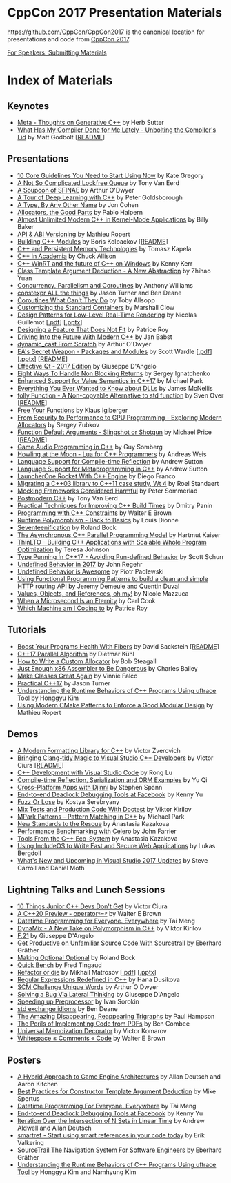 CppCon 2017 Presentation Materials
==================================

https://github.com/CppCon/CppCon2017 is the canonical location for presentations
and code from [CppCon 2017](http://cppcon.org).

[For Speakers: Submitting Materials](Submitting.md)
# Index of Materials

## Keynotes

 - [Meta - Thoughts on Generative C++](Keynotes/Meta%20-%20Thoughts%20on%20Generative%20C%2B%2B/Meta%20-%20Thoughts%20on%20Generative%20C%2B%2B%20-%20Herb%20Sutter%20-%20CppCon%202017.pdf) by Herb Sutter
 - [What Has My Compiler Done for Me Lately - Unbolting the Compiler's Lid](Keynotes/What%20Has%20My%20Compiler%20Done%20for%20Me%20Lately%20-%20Unbolting%20the%20Compiler%27s%20Lid/What%20Has%20My%20Compiler%20Done%20for%20Me%20Lately%20-%20Unbolting%20the%20Compiler%27s%20Lid%20-%20Matt%20Godbolt%20-%20CppCon%202017.pdf) by Matt Godbolt \[[README](Keynotes/What%20Has%20My%20Compiler%20Done%20for%20Me%20Lately%20-%20Unbolting%20the%20Compiler%27s%20Lid/README.md)\]

## Presentations

 - [10 Core Guidelines You Need to Start Using Now](Presentations/10%20Core%20Guidelines%20You%20Need%20to%20Start%20Using%20Now/10%20Core%20Guidelines%20You%20Need%20to%20Start%20Using%20Now%20-%20Kate%20Gregory%20-%20CppCon%202017.pptx) by Kate Gregory
 - [A Not So Complicated Lockfree Queue](Presentations/A%20Not%20So%20Complicated%20Lockfree%20Queue/A%20Not%20So%20Complicated%20Lockfree%20Queue%20-%20Tony%20Van%20Eerd%20-%20CppCon%202017.pdf) by Tony Van Eerd
 - [A Soupcon of SFINAE](Presentations/A%20Soupcon%20of%20SFINAE/A%20Soupcon%20of%20SFINAE%20-%20Arthur%20O%27Dwyer%20-%20CppCon%202017.pdf) by Arthur O'Dwyer
 - [A Tour of Deep Learning with C++](Presentations/A%20Tour%20of%20Deep%20Learning%20with%20C%2B%2B/A%20Tour%20of%20Deep%20Learning%20with%20C%2B%2B%20-%20Peter%20Goldsborough%20-%20CppCon%202017.pdf) by Peter Goldsborough
 - [A Type, By Any Other Name](Presentations/A%20Type%2C%20By%20Any%20Other%20Name/A%20Type%2C%20By%20Any%20Other%20Name%20-%20Jon%20Cohen%20-%20CppCon%202017.pdf) by Jon Cohen
 - [Allocators, the Good Parts](Presentations/Allocators%2C%20the%20Good%20Parts/Allocators%2C%20the%20Good%20Parts%20-%20Pablo%20Halpern%20-%20CppCon%202017.pdf) by Pablo Halpern
 - [Almost Unlimited Modern C++ in Kernel-Mode Applications](Presentations/Almost%20Unlimited%20Modern%20C%2B%2B%20in%20Kernel-Mode%20Applications/Almost%20Unlimited%20Modern%20C%2B%2B%20in%20Kernel-Mode%20Applications%20-%20Billy%20Baker%20-%20CppCon%202017.pdf) by Billy Baker
 - [API & ABI Versioning](Presentations/API%20%26%20ABI%20Versioning/API%20%26%20ABI%20Versioning%20-%20Mathieu%20Ropert%20-%20CppCon%202017.pdf) by Mathieu Ropert
 - [Building C++ Modules](Presentations/Building%20C%2B%2B%20Modules/Building%20C%2B%2B%20Modules%20-%20Boris%20Kolpackov%20-%20CppCon%202017.pdf) by Boris Kolpackov \[[README](Presentations/Building%20C%2B%2B%20Modules/README.md)\]
 - [C++ and Persistent Memory Technologies](Presentations/C%2B%2B%20and%20Persistent%20Memory%20Technologies/C%2B%2B%20and%20Persistent%20Memory%20Technologies%20-%20Tomasz%20Kapela%20-%20CppCon%202017.pdf) by Tomasz Kapela
 - [C++ in Academia](Presentations/C%2B%2B%20in%20Academia/C%2B%2B%20in%20Academia%20-%20Chuck%20Allison%20-%20CppCon%202017.pptx) by Chuck Allison
 - [C++ WinRT and the future of C++ on Windows](Presentations/C%2B%2B%20WinRT%20and%20the%20future%20of%20C%2B%2B%20on%20Windows/C%2B%2B%20WinRT%20and%20the%20future%20of%20C%2B%2B%20on%20Windows%20-%20Kenny%20Kerr%20-%20CppCon%202017.pdf) by Kenny Kerr
 - [Class Template Argument Deduction - A New Abstraction](Presentations/Class%20Template%20Argument%20Deduction%20-%20A%20New%20Abstraction/Class%20Template%20Argument%20Deduction%20-%20A%20New%20Abstraction%20-%20Zhihao%20Yuan%20-%20CppCon%202017.pdf) by Zhihao Yuan
 - [Concurrency, Parallelism and Coroutines](Presentations/Concurrency%2C%20Parallelism%20and%20Coroutines/Concurrency%2C%20Parallelism%20and%20Coroutines%20-%20Anthony%20Williams%20-%20CppCon%202017.pdf) by Anthony Williams
 - [constexpr ALL the things](Presentations/constexpr%20ALL%20the%20things/constexpr%20ALL%20the%20things%20-%20Jason%20Turner%20and%20Ben%20Deane%20-%20CppCon%202017.pdf) by Jason Turner and Ben Deane
 - [Coroutines What Can't They Do](Presentations/Coroutines%20What%20Can%27t%20They%20Do/Coroutines%20What%20Can%27t%20They%20Do%20-%20Toby%20Allsopp%20-%20CppCon%202017.pdf) by Toby Allsopp
 - [Customizing the Standard Containers](Presentations/Customizing%20the%20Standard%20Containers/Customizing%20the%20Standard%20Containers%20-%20Marshall%20Clow%20-%20CppCon%202017.pdf) by Marshall Clow
 - [Design Patterns for Low-Level Real-Time Rendering](Presentations/Design%20Patterns%20for%20Low-Level%20Real-Time%20Rendering/Design%20Patterns%20for%20Low-Level%20Real-Time%20Rendering%20-%20Nicolas%20Guillemot%20-%20CppCon%202017.pdf) by Nicolas Guillemot \[[.pdf](Presentations/Design%20Patterns%20for%20Low-Level%20Real-Time%20Rendering/Design%20Patterns%20for%20Low-Level%20Real-Time%20Rendering%20-%20Nicolas%20Guillemot%20-%20CppCon%202017.pdf)\] \[[.pptx](Presentations/Design%20Patterns%20for%20Low-Level%20Real-Time%20Rendering/Design%20Patterns%20for%20Low-Level%20Real-Time%20Rendering%20-%20Nicolas%20Guillemot%20-%20CppCon%202017.pptx)\]
 - [Designing a Feature That Does Not Fit](Presentations/Designing%20a%20Feature%20That%20Does%20Not%20Fit/Designing%20a%20Feature%20That%20Does%20Not%20Fit%20-%20Patrice%20Roy%20-%20CppCon%202017.pdf) by Patrice Roy
 - [Driving Into the Future With Modern C++](Presentations/Driving%20Into%20the%20Future%20With%20Modern%20C%2B%2B/Driving%20Into%20the%20Future%20With%20Modern%20C%2B%2B%20-%20Jan%20Babst%20-%20CppCon%202017.pdf) by Jan Babst
 - [dynamic_cast From Scratch](Presentations/dynamic_cast%20From%20Scratch/dynamic_cast%20From%20Scratch%20-%20Arthur%20O%27Dwyer%20-%20CppCon%202017.pdf) by Arthur O'Dwyer
 - [EA's Secret Weapon - Packages and Modules](Presentations/EA%27s%20Secret%20Weapon%20-%20Packages%20and%20Modules/EA%27s%20Secret%20Weapon%20-%20Packages%20and%20Modules%20-%20Scott%20Wardle%20-%20CppCon%202017.pdf) by Scott Wardle \[[.pdf](Presentations/EA%27s%20Secret%20Weapon%20-%20Packages%20and%20Modules/EA%27s%20Secret%20Weapon%20-%20Packages%20and%20Modules%20-%20Scott%20Wardle%20-%20CppCon%202017.pdf)\] \[[.pptx](Presentations/EA%27s%20Secret%20Weapon%20-%20Packages%20and%20Modules/EA%27s%20Secret%20Weapon%20-%20Packages%20and%20Modules%20-%20Scott%20Wardle%20-%20CppCon%202017.pptx)\] \[[README](Presentations/EA%27s%20Secret%20Weapon%20-%20Packages%20and%20Modules/README.md)\]
 - [Effective Qt - 2017 Edition](Presentations/Effective%20Qt%20-%202017%20Edition/Effective%20Qt%20-%202017%20Edition%20-%20Giuseppe%20D%27Angelo%20-%20CppCon%202017.pdf) by Giuseppe D'Angelo
 - [Eight Ways To Handle Non Blocking Returns](Presentations/Eight%20Ways%20To%20Handle%20Non%20Blocking%20Returns/Eight%20Ways%20To%20Handle%20Non%20Blocking%20Returns%20-%20Sergey%20Ignatchenko%20-%20CppCon%202017.pdf) by Sergey Ignatchenko
 - [Enhanced Support for Value Semantics in C++17](Presentations/Enhanced%20Support%20for%20Value%20Semantics%20in%20C%2B%2B17/Enhanced%20Support%20for%20Value%20Semantics%20in%20C%2B%2B17%20-%20Michael%20Park%20-%20CppCon%202017.pdf) by Michael Park
 - [Everything You Ever Wanted to Know about DLLs](Presentations/Everything%20You%20Ever%20Wanted%20to%20Know%20about%20DLLs/Everything%20You%20Ever%20Wanted%20to%20Know%20about%20DLLs%20-%20James%20McNellis%20-%20CppCon%202017.pdf) by James McNellis
 - [folly Function - A Non-copyable Alternative to std function](Presentations/folly%20Function%20-%20A%20Non-copyable%20Alternative%20to%20std%20function/folly%20Function%20-%20A%20Non-copyable%20Alternative%20to%20std%20function%20-%20Sven%20Over%20-%20CppCon%202017.pdf) by Sven Over \[[README](Presentations/folly%20Function%20-%20A%20Non-copyable%20Alternative%20to%20std%20function/README.md)\]
 - [Free Your Functions](Presentations/Free%20Your%20Functions/Free%20Your%20Functions%20-%20Klaus%20Iglberger%20-%20CppCon%202017.pdf) by Klaus Iglberger
 - [From Security to Performance to GPU Programming - Exploring Modern Allocators](Presentations/From%20Security%20to%20Performance%20to%20GPU%20Programming%20-%20Exploring%20Modern%20Allocators/From%20Security%20to%20Performance%20to%20GPU%20Programming%20-%20Exploring%20Modern%20Allocators%20-%20Sergey%20Zubkov%20-%20CppCon%202017.pdf) by Sergey Zubkov
 - [Function Default Arguments - Slingshot or Shotgun](Presentations/Function%20Default%20Arguments%20-%20Slingshot%20or%20Shotgun/Function%20Default%20Arguments%20-%20Slingshot%20or%20Shotgun%20-%20Michael%20Price%20-%20CppCon%202017.pdf) by Michael Price \[[README](Presentations/Function%20Default%20Arguments%20-%20Slingshot%20or%20Shotgun/README.md)\]
 - [Game Audio Programming in C++](Presentations/Game%20Audio%20Programming%20in%20C%2B%2B/Game%20Audio%20Programming%20in%20C%2B%2B%20-%20Guy%20Somberg%20-%20CppCon%202017.pdf) by Guy Somberg
 - [Howling at the Moon - Lua for C++ Programmers](Presentations/Howling%20at%20the%20Moon%20-%20Lua%20for%20C%2B%2B%20Programmers/Howling%20at%20the%20Moon%20-%20Lua%20for%20C%2B%2B%20Programmers%20-%20Andreas%20Weis%20-%20CppCon%202017.pdf) by Andreas Weis
 - [Language Support for Compile-time Reflection](Presentations/Language%20Support%20for%20Compile-time%20Reflection/Language%20Support%20for%20Compile-time%20Reflection%20-%20Andrew%20Sutton%20-%20CppCon%202017.pdf) by Andrew Sutton
 - [Language Support for Metaprogramming in C++](Presentations/Language%20Support%20for%20Metaprogramming%20in%20C%2B%2B/Language%20Support%20for%20Metaprogramming%20in%20C%2B%2B%20-%20Andrew%20Sutton%20-%20CppCon%202017.pdf) by Andrew Sutton
 - [LauncherOne Rocket With C++ Engine](Presentations/LauncherOne%20Rocket%20With%20C%2B%2B%20Engine/LauncherOne%20Rocket%20With%20C%2B%2B%20Engine%20-%20Diego%20Franco%20-%20CppCon%202017.pdf) by Diego Franco
 - [Migrating a C++03 library to C++11 case study, Wt 4](Presentations/Migrating%20a%20C%2B%2B03%20library%20to%20C%2B%2B11%20case%20study%2C%20Wt%204/Migrating%20a%20C%2B%2B03%20library%20to%20C%2B%2B11%20case%20study%2C%20Wt%204%20-%20Roel%20Standaert%20-%20CppCon%202017.pdf) by Roel Standaert
 - [Mocking Frameworks Considered Harmful](Presentations/Mocking%20Frameworks%20Considered%20Harmful/Mocking%20Frameworks%20Considered%20Harmful%20-%20Peter%20Sommerlad%20-%20CppCon%202017.pdf) by Peter Sommerlad
 - [Postmodern C++](Presentations/Postmodern%20C%2B%2B/Postmodern%20C%2B%2B%20-%20Tony%20Van%20Eerd%20-%20CppCon%202017.pdf) by Tony Van Eerd
 - [Practical Techniques for Improving C++ Build Times](Presentations/Practical%20Techniques%20for%20Improving%20C%2B%2B%20Build%20Times/Practical%20Techniques%20for%20Improving%20C%2B%2B%20Build%20Times%20-%20Dmitry%20Panin%20-%20CppCon%202017.pdf) by Dmitry Panin
 - [Programming with C++ Constraints](Presentations/Programming%20with%20C%2B%2B%20Constraints/Programming%20with%20C%2B%2B%20Constraints%20-%20Walter%20E%20Brown%20-%20CppCon%202017.pdf) by Walter E Brown
 - [Runtime Polymorphism - Back to Basics](Presentations/Runtime%20Polymorphism%20-%20Back%20to%20Basics/Runtime%20Polymorphism%20-%20Back%20to%20Basics%20-%20Louis%20Dionne%20-%20CppCon%202017.pdf) by Louis Dionne
 - [Seventeenification](Presentations/Seventeenification/Seventeenification%20-%20Roland%20Bock%20-%20CppCon%202017.pdf) by Roland Bock
 - [The Asynchronous C++ Parallel Programming Model](Presentations/The%20Asynchronous%20C%2B%2B%20Parallel%20Programming%20Model/The%20Asynchronous%20C%2B%2B%20Parallel%20Programming%20Model%20-%20Hartmut%20Kaiser%20-%20CppCon%202017.pdf) by Hartmut Kaiser
 - [ThinLTO - Building C++ Applications with Scalable Whole Program Optimization](Presentations/ThinLTO%20-%20Building%20C%2B%2B%20Applications%20with%20Scalable%20Whole%20Program%20Optimization/ThinLTO%20-%20Building%20C%2B%2B%20Applications%20with%20Scalable%20Whole%20Program%20Optimization%20-%20Teresa%20Johnson%20-%20CppCon%202017.pdf) by Teresa Johnson
 - [Type Punning In C++17 - Avoiding Pun-defined Behavior](Presentations/Type%20Punning%20In%20C%2B%2B17%20-%20Avoiding%20Pun-defined%20Behavior/Type%20Punning%20In%20C%2B%2B17%20-%20Avoiding%20Pun-defined%20Behavior%20-%20Scott%20Schurr%20-%20CppCon%202017.pdf) by Scott Schurr
 - [Undefined Behavior in 2017](Presentations/Undefined%20Behavior%20in%202017/Undefined%20Behavior%20in%202017%20-%20John%20Regehr%20-%20CppCon%202017.pdf) by John Regehr
 - [Undefined Behavior is Awesome](Presentations/Undefined%20Behavior%20is%20Awesome/Undefined%20Behavior%20is%20Awesome%20-%20Piotr%20Padlewski%20-%20CppCon%202017.pdf) by Piotr Padlewski
 - [Using Functional Programming Patterns to build a clean and simple HTTP routing API](Presentations/Using%20Functional%20Programming%20Patterns%20to%20build%20a%20clean%20and%20simple%20HTTP%20routing%20API/Using%20Functional%20Programming%20Patterns%20to%20build%20a%20clean%20and%20simple%20HTTP%20routing%20API%20-%20Jeremy%20Demeule%20and%20Quentin%20Duval%20-%20CppCon%202017.pdf) by Jeremy Demeule and Quentin Duval
 - [Values, Objects, and References, oh my!](Presentations/Values%2C%20Objects%2C%20and%20References%2C%20oh%20my%21/Values%2C%20Objects%2C%20and%20References%2C%20oh%20my%21%20-%20Nicole%20Mazzuca%20-%20CppCon%202017.pptx) by Nicole Mazzuca
 - [When a Microsecond Is an Eternity](Presentations/When%20a%20Microsecond%20Is%20an%20Eternity/When%20a%20Microsecond%20Is%20an%20Eternity%20-%20Carl%20Cook%20-%20CppCon%202017.pdf) by Carl Cook
 - [Which Machine am I Coding to](Presentations/Which%20Machine%20am%20I%20Coding%20to/Which%20Machine%20am%20I%20Coding%20to%20-%20Patrice%20Roy%20-%20CppCon%202017.pdf) by Patrice Roy

## Tutorials

 - [Boost Your Programs Health With Fibers](Tutorials/Boost%20Your%20Programs%20Health%20With%20Fibers/Boost%20Your%20Programs%20Health%20With%20Fibers%20-%20David%20Sackstein%20-%20CppCon%202017.pdf) by David Sackstein \[[README](Tutorials/Boost%20Your%20Programs%20Health%20With%20Fibers/README.md)\]
 - [C++17 Parallel Algorithm](Tutorials/C%2B%2B17%20Parallel%20Algorithm/C%2B%2B17%20Parallel%20Algorithm%20-%20Dietmar%20Ku%CC%88hl%20-%20CppCon%202017.pdf) by Dietmar Kühl
 - [How to Write a Custom Allocator](Tutorials/How%20to%20Write%20a%20Custom%20Allocator/How%20to%20Write%20a%20Custom%20Allocator%20-%20Bob%20Steagall%20-%20CppCon%202017.pdf) by Bob Steagall
 - [Just Enough x86 Assembler to Be Dangerous](Tutorials/Just%20Enough%20x86%20Assembler%20to%20Be%20Dangerous/Just%20Enough%20x86%20Assembler%20to%20Be%20Dangerous%20-%20Charles%20Bailey%20-%20CppCon%202017.pdf) by Charles Bailey
 - [Make Classes Great Again](Tutorials/Make%20Classes%20Great%20Again/Make%20Classes%20Great%20Again%20-%20Vinnie%20Falco%20-%20CppCon%202017.pdf) by Vinnie Falco
 - [Practical C++17](Tutorials/Practical%20C%2B%2B17/Practical%20C%2B%2B17%20-%20Jason%20Turner%20-%20CppCon%202017.pdf) by Jason Turner
 - [Understanding the Runtime Behaviors of C++ Programs Using uftrace Tool](Tutorials/Understanding%20the%20Runtime%20Behaviors%20of%20C%2B%2B%20Programs%20Using%20uftrace%20Tool/Understanding%20the%20Runtime%20Behaviors%20of%20C%2B%2B%20Programs%20Using%20uftrace%20Tool%20-%20Honggyu%20Kim%20-%20CppCon%202017.pdf) by Honggyu Kim
 - [Using Modern CMake Patterns to Enforce a Good Modular Design](Tutorials/Using%20Modern%20CMake%20Patterns%20to%20Enforce%20a%20Good%20Modular%20Design/Using%20Modern%20CMake%20Patterns%20to%20Enforce%20a%20Good%20Modular%20Design%20-%20Mathieu%20Ropert%20-%20CppCon%202017.pdf) by Mathieu Ropert

## Demos

 - [A Modern Formatting Library for C++](Demos/A%20Modern%20Formatting%20Library%20for%20C%2B%2B/A%20Modern%20Formatting%20Library%20for%20C%2B%2B%20-%20Victor%20Zverovich%20-%20CppCon%202017.pdf) by Victor Zverovich
 - [Bringing Clang-tidy Magic to Visual Studio C++ Developers](Demos/Bringing%20Clang-tidy%20Magic%20to%20Visual%20Studio%20C%2B%2B%20Developers/Bringing%20Clang-tidy%20Magic%20to%20Visual%20Studio%20C%2B%2B%20Developers%20-%20Victor%20Ciura%20-%20CppCon%202017.pdf) by Victor Ciura \[[README](Demos/Bringing%20Clang-tidy%20Magic%20to%20Visual%20Studio%20C%2B%2B%20Developers/README.md)\]
 - [C++ Development with Visual Studio Code](Demos/C%2B%2B%20Development%20with%20Visual%20Studio%20Code/C%2B%2B%20Development%20with%20Visual%20Studio%20Code%20-%20Rong%20Lu%20-%20CppCon%202017.pptx) by Rong Lu
 - [Compile-time Reflection, Serialization and ORM Examples](Demos/Compile-time%20Reflection%2C%20Serialization%20and%20ORM%20Examples/Compile-time%20Reflection%2C%20Serialization%20and%20ORM%20Examples%20-%20Yu%20Qi%20-%20CppCon%202017.pdf) by Yu Qi
 - [Cross-Platform Apps with Djinni](Demos/Cross-Platform%20Apps%20with%20Djinni/Cross-Platform%20Apps%20with%20Djinni%20-%20Stephen%20Spann%20-%20CppCon%202017.pdf) by Stephen Spann
 - [End-to-end Deadlock Debugging Tools at Facebook](Demos/End-to-end%20Deadlock%20Debugging%20Tools%20at%20Facebook/End-to-end%20Deadlock%20Debugging%20Tools%20at%20Facebook%20-%20Kenny%20Yu%20-%20CppCon%202017.pdf) by Kenny Yu
 - [Fuzz Or Lose](Demos/Fuzz%20Or%20Lose/Fuzz%20Or%20Lose%20-%20Kostya%20Serebryany%20-%20CppCon%202017.pdf) by Kostya Serebryany
 - [Mix Tests and Production Code With Doctest](Demos/Mix%20Tests%20and%20Production%20Code%20With%20Doctest/Mix%20Tests%20and%20Production%20Code%20With%20Doctest%20-%20Viktor%20Kirilov%20-%20CppCon%202017.md) by Viktor Kirilov
 - [MPark.Patterns - Pattern Matching in C++](Demos/MPark.Patterns%20-%20Pattern%20Matching%20in%20C%2B%2B/MPark.Patterns%20-%20Pattern%20Matching%20in%20C%2B%2B%20-%20Michael%20Park%20-%20CppCon%202017.pdf) by Michael Park
 - [New Standards to the Rescue](Demos/New%20Standards%20to%20the%20Rescue/New%20Standards%20to%20the%20Rescue%20-%20Anastasia%20Kazakova%20-%20CppCon%202017.pdf) by Anastasia Kazakova
 - [Performance Benchmarking with Celero](Demos/Performance%20Benchmarking%20with%20Celero/Performance%20Benchmarking%20with%20Celero%20-%20John%20Farrier%20-%20CppCon%202017.pdf) by John Farrier
 - [Tools From the C++ Eco-System](Demos/Tools%20From%20the%20C%2B%2B%20Eco-System/Tools%20From%20the%20C%2B%2B%20Eco-System%20-%20Anastasia%20Kazakova%20-%20CppCon%202017.pdf) by Anastasia Kazakova
 - [Using IncludeOS to Write Fast and Secure Web Applications](Demos/Using%20IncludeOS%20to%20Write%20Fast%20and%20Secure%20Web%20Applications/Using%20IncludeOS%20to%20Write%20Fast%20and%20Secure%20Web%20Applications%20-%20Lukas%20Bergdoll%20-%20CppCon%202017.pdf) by Lukas Bergdoll
 - [What's New and Upcoming in Visual Studio 2017 Updates](Demos/What%27s%20New%20and%20Upcoming%20in%20Visual%20Studio%202017%20Updates/What%27s%20New%20and%20Upcoming%20in%20Visual%20Studio%202017%20Updates%20-%20Steve%20Carroll%20and%20Daniel%20Moth%20-%20CppCon%202017.pptx) by Steve Carroll and Daniel Moth

## Lightning Talks and Lunch Sessions

 - [10 Things Junior C++ Devs Don't Get](Lightning%20Talks%20and%20Lunch%20Sessions/10%20Things%20Junior%20C%2B%2B%20Devs%20Don%27t%20Get/10%20Things%20Junior%20C%2B%2B%20Devs%20Don%27t%20Get%20-%20Victor%20Ciura%20-%20CppCon%202017.pdf) by Victor Ciura
 - [A C++20 Preview - operator˂=˃](Lightning%20Talks%20and%20Lunch%20Sessions/A%20C%2B%2B20%20Preview%20-%20operator%CB%82%3D%CB%83/A%20C%2B%2B20%20Preview%20-%20operator%CB%82%3D%CB%83%20-%20Walter%20E%20Brown%20-%20CppCon%202017.pdf) by Walter E Brown
 - [Datetime Programming for Everyone. Everywhere](Lightning%20Talks%20and%20Lunch%20Sessions/Datetime%20Programming%20for%20Everyone.%20Everywhere/Datetime%20Programming%20for%20Everyone.%20Everywhere%20-%20Tai%20Meng%20-%20CppCon%202017.pdf) by Tai Meng
 - [DynaMix - A New Take on Polymorphism in C++](Lightning%20Talks%20and%20Lunch%20Sessions/DynaMix%20-%20A%20New%20Take%20on%20Polymorphism%20in%20C%2B%2B/DynaMix%20-%20A%20New%20Take%20on%20Polymorphism%20in%20C%2B%2B%20-%20Viktor%20Kirilov%20-%20CppCon%202017.md) by Viktor Kirilov
 - [F.21](Lightning%20Talks%20and%20Lunch%20Sessions/F.21/F.21%20-%20Giuseppe%20D%27Angelo%20-%20CppCon%202017.pdf) by Giuseppe D'Angelo
 - [Get Productive on Unfamiliar Source Code With Sourcetrail](Lightning%20Talks%20and%20Lunch%20Sessions/Get%20Productive%20on%20Unfamiliar%20Source%20Code%20With%20Sourcetrail/Get%20Productive%20on%20Unfamiliar%20Source%20Code%20With%20Sourcetrail%20-%20Eberhard%20Gr%C3%A4ther%20-%20CppCon%202017.pdf) by Eberhard Gräther
 - [Making Optional Optional](Lightning%20Talks%20and%20Lunch%20Sessions/Making%20Optional%20Optional/Making%20Optional%20Optional%20-%20Roland%20Bock%20-%20CppCon%202017.pdf) by Roland Bock
 - [Quick Bench](Lightning%20Talks%20and%20Lunch%20Sessions/Quick%20Bench/Quick%20Bench%20-%20Fred%20Tingaud%20-%20CppCon%202017.pdf) by Fred Tingaud
 - [Refactor or die](Lightning%20Talks%20and%20Lunch%20Sessions/Refactor%20or%20die/Refactor%20or%20die%20-%20Mikhail%20Matrosov%20-%20CppCon%202017.pdf) by Mikhail Matrosov \[[.pdf](Lightning%20Talks%20and%20Lunch%20Sessions/Refactor%20or%20die/Refactor%20or%20die%20-%20Mikhail%20Matrosov%20-%20CppCon%202017.pdf)\] \[[.pptx](Lightning%20Talks%20and%20Lunch%20Sessions/Refactor%20or%20die/Refactor%20or%20die%20-%20Mikhail%20Matrosov%20-%20CppCon%202017.pptx)\]
 - [Regular Expressions Redefined in C++](Lightning%20Talks%20and%20Lunch%20Sessions/Regular%20Expressions%20Redefined%20in%20C%2B%2B/Regular%20Expressions%20Redefined%20in%20C%2B%2B%20-%20Hana%20Dusikova%20-%20CppCon%202017.pdf) by Hana Dusikova
 - [SCM Challenge Unique Words](Lightning%20Talks%20and%20Lunch%20Sessions/SCM%20Challenge%20Unique%20Words/SCM%20Challenge%20Unique%20Words%20-%20Arthur%20O%27Dwyer%20-%20CppCon%202017.pdf) by Arthur O'Dwyer
 - [Solving a Bug Via Lateral Thinking](Lightning%20Talks%20and%20Lunch%20Sessions/Solving%20a%20Bug%20Via%20Lateral%20Thinking/Solving%20a%20Bug%20Via%20Lateral%20Thinking%20-%20Giuseppe%20D%27Angelo%20-%20CppCon%202017.pdf) by Giuseppe D'Angelo
 - [Speeding up Preprocessor](Lightning%20Talks%20and%20Lunch%20Sessions/Speeding%20up%20Preprocessor/Speeding%20up%20Preprocessor%20-%20Ivan%20Sorokin%20-%20CppCon%202017.pdf) by Ivan Sorokin
 - [std exchange idioms](Lightning%20Talks%20and%20Lunch%20Sessions/std%20exchange%20idioms/std%20exchange%20idioms%20-%20Ben%20Deane%20-%20CppCon%202017.pdf) by Ben Deane
 - [The Amazing Disappearing, Reappearing Trigraphs](Lightning%20Talks%20and%20Lunch%20Sessions/The%20Amazing%20Disappearing%2C%20Reappearing%20Trigraphs/The%20Amazing%20Disappearing%2C%20Reappearing%20Trigraphs%20-%20Paul%20Hampson%20-%20CppCon%202017.pdf) by Paul Hampson
 - [The Perils of Implementing Code from PDFs](Lightning%20Talks%20and%20Lunch%20Sessions/The%20Perils%20of%20Implementing%20Code%20from%20PDFs/The%20Perils%20of%20Implementing%20Code%20from%20PDFs%20-%20Ben%20Combee%20-%20CppCon%202017.pdf) by Ben Combee
 - [Universal Memoization Decorator](Lightning%20Talks%20and%20Lunch%20Sessions/Universal%20Memoization%20Decorator/Universal%20Memoization%20Decorator%20-%20Victor%20Komarov%20-%20CppCon%202017.pdf) by Victor Komarov
 - [Whitespace ≤ Comments « Code](Lightning%20Talks%20and%20Lunch%20Sessions/Whitespace%20%E2%89%A4%20Comments%20%C2%AB%20Code/Whitespace%20%E2%89%A4%20Comments%20%C2%AB%20Code%20-%20Walter%20E%20Brown%20-%20CppCon%202017.pdf) by Walter E Brown

## Posters

 - [A Hybrid Approach to Game Engine Architectures](Posters/A%20Hybrid%20Approach%20to%20Game%20Engine%20Architectures/A%20Hybrid%20Approach%20to%20Game%20Engine%20Architectures%20-%20Allan%20Deutsch%20and%20Aaron%20Kitchen%20-%20CppCon%202017.pdf) by Allan Deutsch and Aaron Kitchen
 - [Best Practices for Constructor Template Argument Deduction](Posters/Best%20Practices%20for%20Constructor%20Template%20Argument%20Deduction/Best%20Practices%20for%20Constructor%20Template%20Argument%20Deduction%20-%20Mike%20Spertus%20-%20CppCon%202017.pdf) by Mike Spertus
 - [Datetime Programming For Everyone. Everywhere](Posters/Datetime%20Programming%20For%20Everyone.%20Everywhere/Datetime%20Programming%20For%20Everyone.%20Everywhere%20-%20Tai%20Meng%20-%20CppCon%202017.pdf) by Tai Meng
 - [End-to-end Deadlock Debugging Tools at Facebook](Posters/End-to-end%20Deadlock%20Debugging%20Tools%20at%20Facebook/End-to-end%20Deadlock%20Debugging%20Tools%20at%20Facebook%20-%20Kenny%20Yu%20-%20CppCon%202017.pdf) by Kenny Yu
 - [Iteration Over the Intersection of N Sets in Linear Time](Posters/Iteration%20Over%20the%20Intersection%20of%20N%20Sets%20in%20Linear%20Time/Iteration%20Over%20the%20Intersection%20of%20N%20Sets%20in%20Linear%20Time%20-%20Andrew%20Aldwell%20and%20Allan%20Deutsch%20-%20CppCon%202017.pdf) by Andrew Aldwell and Allan Deutsch
 - [smartref - Start using smart references in your code today](Posters/smartref%20-%20Start%20using%20smart%20references%20in%20your%20code%20today/smartref%20-%20Start%20using%20smart%20references%20in%20your%20code%20today%20-%20Erik%20Valkering%20-%20CppCon%202017.pdf) by Erik Valkering
 - [SourceTrail The Navigation System For Software Engineers](Posters/SourceTrail%20The%20Navigation%20System%20For%20Software%20Engineers/SourceTrail%20The%20Navigation%20System%20For%20Software%20Engineers%20-%20Eberhard%20Gr%C3%A4ther%20-%20CppCon%202017.pdf) by Eberhard Gräther
 - [Understanding the Runtime Behaviors of C++ Programs Using uftrace Tool](Posters/Understanding%20the%20Runtime%20Behaviors%20of%20C%2B%2B%20Programs%20Using%20uftrace%20Tool/Understanding%20the%20Runtime%20Behaviors%20of%20C%2B%2B%20Programs%20Using%20uftrace%20Tool%20-%20Honggyu%20Kim%20and%20Namhyung%20Kim%20-%20CppCon%202017.pdf) by Honggyu Kim and Namhyung Kim
